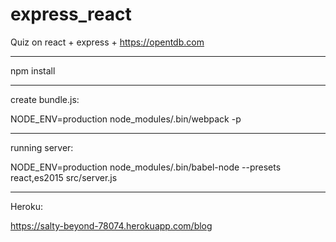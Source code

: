 # express_react
Quiz on react + express + https://opentdb.com

***

npm install

***

create bundle.js:

NODE_ENV=production node_modules/.bin/webpack -p
  
***

running server:

NODE_ENV=production node_modules/.bin/babel-node --presets react,es2015 src/server.js

***

Heroku:

https://salty-beyond-78074.herokuapp.com/blog

